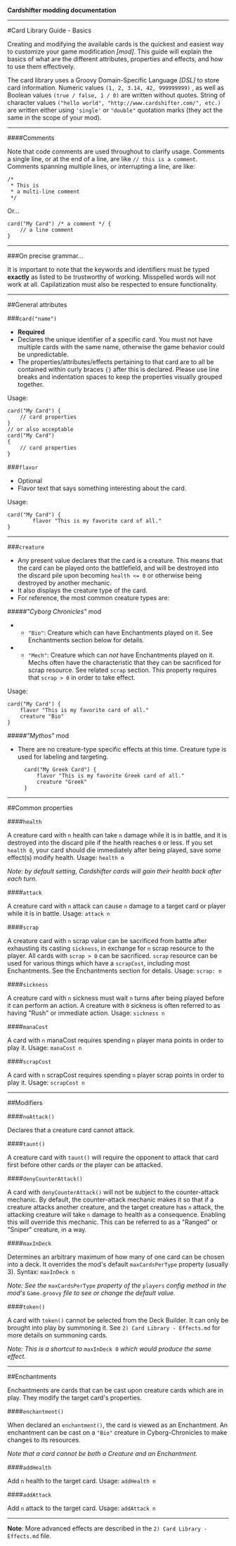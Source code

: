 **Cardshifter modding documentation**

---

#Card Library Guide - Basics

Creating and modifying the available cards is the quickest and easiest way to customize your game modification _[mod]_. This guide will explain the basics of what are the different attributes, properties and effects, and how to use them effectively. 

The card library uses a Groovy Domain-Specific Language _[DSL]_ to store card information. Numeric values `(1, 2, 3.14, 42, 999999999)` , as well as Boolean values `(true / false, 1 / 0)` are written without quotes. String of character values `("hello world", "http://www.cardshifter.com/", etc.)` are written either using `'single'` or `"double"` quotation marks (they act the same in the scope of your mod).

---

####Comments

Note that code comments are used throughout to clarify usage. Comments a single line, or at the end of a line, are like `// this is a comment`. Comments spanning multiple lines, or interrupting a line, are like:

    /*
     * This is
     * a multi-line comment
     */
 
Or...
 
    card("My Card") /* a comment */ {
        // a line comment
    }

---

###On precise grammar...

It is important to note that the keywords and identifiers must be typed **exactly** as listed to be trustworthy of working. Misspelled words will not work at all. Capilatization must also be respected to ensure functionality.

---

##General attributes

###`card("name")`

- **Required**
- Declares the unique identifier of a specific card. You must not have multiple cards with the same name, otherwise the game behavior could be unpredictable. 
- The properties/attributes/effects pertaining to that card are to all be contained within curly braces `{}` after this is declared. Please use line breaks and indentation spaces to keep the properties visually grouped together.

Usage:

    card("My Card") {
        // card properties
    }
    // or also acceptable
    card("My Card") 
    {
        // card properties
    }
    
###`flavor`

- Optional
- Flavor text that says something interesting about the card. 
 
Usage:

    card("My Card") {
            flavor "This is my favorite card of all."
    }
    
---
    
###`creature`

- Any present value declares that the card is a creature. This means that the card can be played onto the battlefield, and will be destroyed into the discard pile upon becoming `health <= 0` or otherwise being destroyed by another mechanic.
- It also displays the creature type of the card.
- For reference, the most common creature types are:

#####_"Cyborg Chronicles"_ mod

- - `"Bio"`: Creature which can have Enchantments played on it. See Enchantments section below for details. 
- - `"Mech"`: Creature which can _not_ have Enchantments played on it. Mechs often have the characteristic that they can be sacrificed for scrap resource. See related `scrap` section. This property requires that `scrap > 0` in order to take effect.

Usage:

    card("My Card") {
        flavor "This is my favorite card of all."
        creature "Bio"
    }

#####_"Mythos"_ mod

- There are no creature-type specific effects at this time. Creature type is used for labeling and targeting.

        card("My Greek Card") {
            flavor "This is my favorite Greek card of all."
            creature "Greek"
        }

---

##Common properties

####`health`

A creature card with `n` health can take `n` damage while it is in battle, and it is destroyed into the discard pile if the health reaches `0` or less. If you set `health 0`, your card should die immediately after being played, save some effect(s) modify health. Usage: `health n`

_Note: by default setting, Cardshifter cards will gain their health back after each turn._

####`attack`

A creature card with `n` attack can cause `n` damage  to a target card or player while it is in battle. Usage: `attack n`

####`scrap`

A creature card with `n` scrap value can be sacrificed from battle after exhausting its casting `sickness`, in exchange for `n` scrap resource to the player. All cards with `scrap > 0` can be sacrificed. `scrap` resource can be used for various things which have a `scrapCost`, including most Enchantments. See the Enchantments section for details. Usage: `scrap: n`

####`sickness`

A creature card with `n` sickness must wait `n` turns after being played before it can perform an action. A creature with `0` sickness is often referred to as having "Rush" or immediate action. Usage: `sickness n`

####`manaCost`

A card with `n` manaCost requires spending `n` player mana points in order to play it. Usage: `manaCost n`

####`scrapCost`

A card with `n` scrapCost requires spending `n` player scrap points in order to play it. Usage: `scrapCost n`

---

##Modifiers

####`noAttack()`

Declares that a creature card cannot attack. 

####`taunt()`

A creature card with `taunt()` will require the opponent to attack that card first before other cards or the player can be attacked.

####`denyCounterAttack()`

A card with `denyCounterAttack()` will not be subject to the counter-attack mechanic. By default, the counter-attack mechanic makes it so that if a creature attacks another creature, and the target creature has `n` attack, the attacking creature will take `n` damage to health as a consequence. Enabling this will override this mechanic. This can be referred to as a "Ranged" or "Sniper" creature, in a way. 

####`maxInDeck`

Determines an arbitrary maximum of how many of one card can be chosen into a deck. It overrides the mod's default `maxCardsPerType` property (usually 3). Syntax: `maxInDeck n`

_Note: See the_ `maxCardsPerType` _property of the_ `players` _config method in the mod's_ `Game.groovy` _file to see or change the default value._

####`token()`

A card with `token()` cannot be selected from the Deck Builder. It can only be brought into play by summoning it. See `2) Card Library - Effects.md` for more details on summoning cards.

_Note: This is a shortcut to_ `maxInDeck 0` _which would produce the same effect._

---

##Enchantments

Enchantments are cards that can be cast upon creature cards which are in play. They modify the target card's properties.

####`enchantment()`

When declared an `enchantment()`, the card is viewed as an Enchantment. An enchantment can be cast on a `"Bio"` creature in Cyborg-Chronicles to make changes to its resources.

_Note that a card cannot be both a Creature and an Enchantment._

####`addHealth`

Add `n` health to the target card. Usage: `addHealth n`

####`addAttack`

Add `n` attack to the target card. Usage: `addAttack n`

---

**Note**: More advanced effects are described in the `2) Card Library - Effects.md` file.
